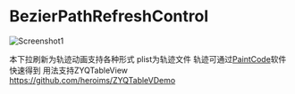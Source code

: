 BezierPathRefreshControl
========================
![Screenshot1](https://heroims.github.io/BezierPathRefreshControl/Untitled.gif "Screenshot1")

本下拉刷新为轨迹动画支持各种形式
plist为轨迹文件
轨迹可通过[PaintCode](http://www.paintcodeapp.com/)软件快速得到
用法支持ZYQTableView
https://github.com/heroims/ZYQTableVDemo
